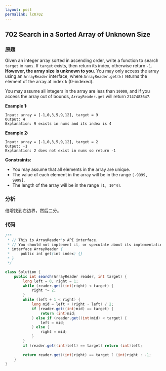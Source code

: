 ```yaml
---
layout: post
permalink: lc0702
---
```


## 702 Search in a Sorted Array of Unknown Size

### 原题

Given an integer array sorted in ascending order, write a function to search `target` in `nums`.  If `target` exists, then return its index, otherwise return `-1`. **However, the array size is unknown to you**. You may only access the array using an `ArrayReader` interface, where `ArrayReader.get(k)` returns the element of the array at index `k` \(0-indexed\).

You may assume all integers in the array are less than `10000`, and if you access the array out of bounds, `ArrayReader.get` will return `2147483647`.

**Example 1:**

```text
Input: array = [-1,0,3,5,9,12], target = 9
Output: 4
Explanation: 9 exists in nums and its index is 4
```

**Example 2:**

```text
Input: array = [-1,0,3,5,9,12], target = 2
Output: -1
Explanation: 2 does not exist in nums so return -1
```

**Constraints:**

* You may assume that all elements in the array are unique.
* The value of each element in the array will be in the range `[-9999, 9999]`.
* The length of the array will be in the range `[1, 10^4]`.

### 分析

倍增找到右边界，然后二分。

### 代码

```java
/**
 * // This is ArrayReader's API interface.
 * // You should not implement it, or speculate about its implementation
 * interface ArrayReader {
 *     public int get(int index) {}
 * }
 */

class Solution {
    public int search(ArrayReader reader, int target) {
        long left = 0, right = 1;
        while (reader.get((int)right) < target) {
            right *= 2;
        }
        while (left + 1 < right) {
            long mid = left + (right - left) / 2;
            if (reader.get((int)mid) == target) {
                return (int)mid;
            } else if (reader.get((int)mid) < target) {
                left = mid;
            } else {
                right = mid;
            }
        }
        if (reader.get((int)left) == target) return (int)left;
        
        return reader.get((int)right) == target ? (int)right : -1;
    }
}
```

